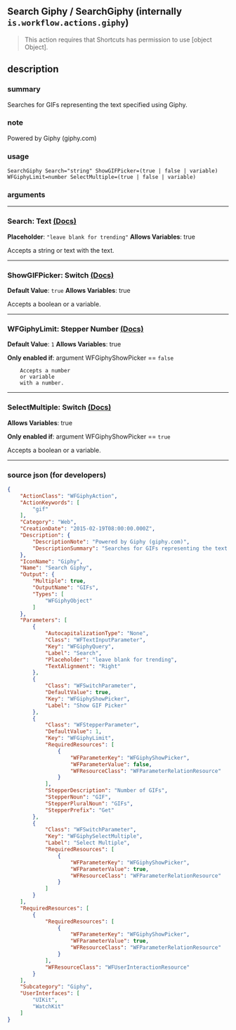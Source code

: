 
## Search Giphy / SearchGiphy (internally `is.workflow.actions.giphy`)

> This action requires that Shortcuts has permission to use [object Object].


## description

### summary

Searches for GIFs representing the text specified using Giphy.


### note

Powered by Giphy (giphy.com)


### usage
```
SearchGiphy Search="string" ShowGIFPicker=(true | false | variable) WFGiphyLimit=number SelectMultiple=(true | false | variable)
```

### arguments

---

### Search: Text [(Docs)](https://pfgithub.github.io/shortcutslang/gettingstarted#text-field)
**Placeholder**: `"leave blank for trending"`
**Allows Variables**: true



Accepts a string 
or text
with the text.

---

### ShowGIFPicker: Switch [(Docs)](https://pfgithub.github.io/shortcutslang/gettingstarted#switch-or-expanding-or-boolean-fields)
**Default Value**: ```
		true
		```
**Allows Variables**: true



Accepts a boolean
or a variable.

---

### WFGiphyLimit: Stepper Number [(Docs)](https://pfgithub.github.io/shortcutslang/gettingstarted#stepper-number-fields)
**Default Value**: `1`
**Allows Variables**: true

**Only enabled if**: argument WFGiphyShowPicker == `false`

		Accepts a number 
		or variable
		with a number.

---

### SelectMultiple: Switch [(Docs)](https://pfgithub.github.io/shortcutslang/gettingstarted#switch-or-expanding-or-boolean-fields)
**Allows Variables**: true

**Only enabled if**: argument WFGiphyShowPicker == `true`

Accepts a boolean
or a variable.

---

### source json (for developers)

```json
{
	"ActionClass": "WFGiphyAction",
	"ActionKeywords": [
		"gif"
	],
	"Category": "Web",
	"CreationDate": "2015-02-19T08:00:00.000Z",
	"Description": {
		"DescriptionNote": "Powered by Giphy (giphy.com)",
		"DescriptionSummary": "Searches for GIFs representing the text specified using Giphy."
	},
	"IconName": "Giphy",
	"Name": "Search Giphy",
	"Output": {
		"Multiple": true,
		"OutputName": "GIFs",
		"Types": [
			"WFGiphyObject"
		]
	},
	"Parameters": [
		{
			"AutocapitalizationType": "None",
			"Class": "WFTextInputParameter",
			"Key": "WFGiphyQuery",
			"Label": "Search",
			"Placeholder": "leave blank for trending",
			"TextAlignment": "Right"
		},
		{
			"Class": "WFSwitchParameter",
			"DefaultValue": true,
			"Key": "WFGiphyShowPicker",
			"Label": "Show GIF Picker"
		},
		{
			"Class": "WFStepperParameter",
			"DefaultValue": 1,
			"Key": "WFGiphyLimit",
			"RequiredResources": [
				{
					"WFParameterKey": "WFGiphyShowPicker",
					"WFParameterValue": false,
					"WFResourceClass": "WFParameterRelationResource"
				}
			],
			"StepperDescription": "Number of GIFs",
			"StepperNoun": "GIF",
			"StepperPluralNoun": "GIFs",
			"StepperPrefix": "Get"
		},
		{
			"Class": "WFSwitchParameter",
			"Key": "WFGiphySelectMultiple",
			"Label": "Select Multiple",
			"RequiredResources": [
				{
					"WFParameterKey": "WFGiphyShowPicker",
					"WFParameterValue": true,
					"WFResourceClass": "WFParameterRelationResource"
				}
			]
		}
	],
	"RequiredResources": [
		{
			"RequiredResources": [
				{
					"WFParameterKey": "WFGiphyShowPicker",
					"WFParameterValue": true,
					"WFResourceClass": "WFParameterRelationResource"
				}
			],
			"WFResourceClass": "WFUserInteractionResource"
		}
	],
	"Subcategory": "Giphy",
	"UserInterfaces": [
		"UIKit",
		"WatchKit"
	]
}
```
